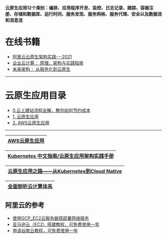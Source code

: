 **云原生应用12个类别：编排、应用程序开发、监控、日志记录、跟踪、容器注册、存储和数据库、运行时间、服务发现、服务网格、服务代理、安全以及数据流和消息流**

# 在线书籍

* [阿里云云原生架构实践---2021](https://weread.qq.com/web/reader/731327d07248f2dd7319578)
* [企业云计算： 原理，架构与实践指南](https://weread.qq.com/web/reader/92b32d6071db9dad92b8b8a)
* [未来架构： 从服务化到云原生](https://weread.qq.com/web/reader/71e327d07184551b71eeeb6)

----

# 云原生应用目录

* [0.云上建站流程全解，教你如何节约成本](https://www.ituring.com.cn/article/514285)
* [1. 云原生应用](#云原生应用)
* [2. AWS云原生应用 ](#AWS云原生应用 )


---

 [AWS云原生应用](https://github.com/stevenli91748/AWS-Develope/blob/master/README.md)|
 ---|

[Kubernetes 中文指南/云原生应用架构实践手册](https://jimmysong.io/kubernetes-handbook/)|
---|

[云原生应用之路——从Kubernetes到Cloud Native](https://jimmysong.io/kubernetes-handbook/cloud-native/from-kubernetes-to-cloud-native.html)|
---|

[全面刨析云计算体系](https://www.youtube.com/watch?v=8Okv5jyuEj8)|
---|










## 阿里云的参考
* [使用GCP_EC2云服务器搭部署网络服务](https://www.cnblogs.com/zhijian1574/p/11957138.html)
* [亚马逊云（EC2）搭建教程，可免费使用一年](https://coderschool.cn/2755.html)
* [申请谷歌云教程，可免费使用一年](https://coderschool.cn/2598.html)


